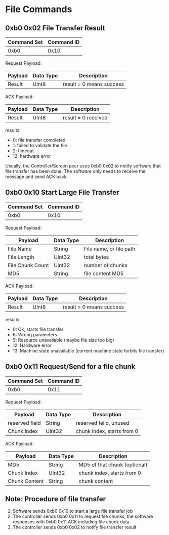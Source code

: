 # File Commands

## 0xb0 0x02 File Transfer Result

| Command Set | Command ID |
|-------------|------------|
| 0xb0 | 0x10 | 

Request Payload:

| Payload | Data Type | Description |
|---------|-----------|-------------|
| Result | UInt8 | result = 0 means success |

ACK Payload:

| Payload | Data Type | Description |
|---------|-----------|-------------|
| Result | UInt8 | result = 0 received |

results:

- 0: file transfer completed
- 1: failed to validate the file
- 2: timeout
- 12: hardware error

Usually, the Controller/Screen peer uses 0xb0 0x02 to notify software that file transfer has been done. The software only needs to receive the message and send ACK back.

## 0xb0 0x10 Start Large File Transfer

| Command Set | Command ID |
|-------------|------------|
| 0xb0 | 0x10 | 

Request Payload:

| Payload | Data Type | Description | 
|---------|-----------|-------------|
| File Name | String | File name, or file path |
| File Length | UInt32 | total bytes |
| File Chunk Count | Uint32 | number of chunks |
| MD5 | String | file content MD5 |

ACK Payload:

| Payload | Data Type | Description |
|---------|-----------|-------------|
| Result | UInt8 | result = 0 means success |


results:

- 0: Ok, starts file transfer
- 6: Wrong parameters
- 9: Resource unavailable (maybe file size too big)
- 12: Hardware error
- 13: Machine state unavailable (current machine state forbits file transfer)

## 0xb0 0x11 Request/Send for a file chunk

| Command Set | Command ID |
|-------------|------------|
| 0xb0 | 0x11 | 

Request Payload:

| Payload | Data Type | Description | 
|---------|-----------|-------------|
| reserved field | String | reserved feild, unused |
| Chunk Index | UInt32 | chunk index, starts from 0 |

ACK Payload:

| Payload | Data Type | Description |
|---------|-----------|-------------|
| MD5 | String | MD5 of that chunk (optional) |
| Chunk Index | UInt32 | chunk index, starts from 0 |
| Chunk Content | String | chunk content |

## Note: Procedure of file transfer

1. Software sends 0xb0 0x10 to start a large file transfer job
2. The controller sends 0xb0 0x11 to request file chunks, the software responses with 0xb0 0x11 ACK including file chunk data
3. The controller sends 0xb0 0x02 to notify file transfer result

